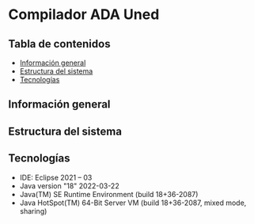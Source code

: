 # Compilador ADA Uned


## Tabla de contenidos
* [Información general](#información-general)
* [Estructura del sistema](#estructura-del-sistema)
* [Tecnologías](#tecnologías)


## Información general




## Estructura del sistema




## Tecnologías

* IDE: Eclipse 2021 – 03
* Java version "18" 2022-03-22
* Java(TM) SE Runtime Environment (build 18+36-2087)
* Java HotSpot(TM) 64-Bit Server VM (build 18+36-2087, mixed mode, sharing)



